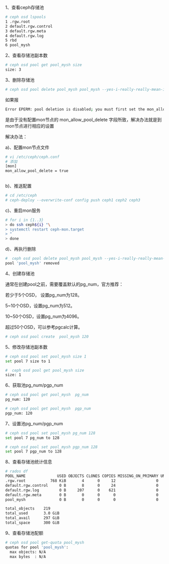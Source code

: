 1、查看ceph存储池

```bash
# ceph osd lspools
1 .rgw.root
2 default.rgw.control
3 default.rgw.meta
4 default.rgw.log
5 rbd
6 pool_mysh
```



2、查看存储池副本数

```bash
# ceph osd pool get pool_mysh size
size: 3
```



3、删除存储池

```bash
# ceph osd pool delete pool_mysh pool_mysh --yes-i-really-really-mean-it
```

如果报

```bash
Error EPERM: pool deletion is disabled; you must first set the mon_allow_pool_delete config option to true before you can destroy a pool
```

是由于没有配置mon节点的 mon_allow_pool_delete 字段所致，解决办法就是到mon节点进行相应的设置



解决办法：

a)、配置mon节点文件

```bash
# vi /etc/ceph/ceph.conf
# 添加
[mon]
mon_allow_pool_delete = true
                      
```

b)、推送配置

```bash
# cd /etc/ceph
# ceph-deploy --overwrite-conf config push ceph1 ceph2 ceph3
```





c)、重启mon服务

```bash
# for i in {1..3}
> do ssh ceph${i} "\
> systemctl restart ceph-mon.target
> "
> done
```



d)、再执行删除

```bash
#  ceph osd pool delete pool_mysh pool_mysh --yes-i-really-really-mean-it
pool 'pool_mysh' removed
```





4、创建存储池 

通常在创建pool之前，需要覆盖默认的pg_num，官方推荐：

若少于5个OSD， 设置pg_num为128。

5~10个OSD，设置pg_num为512。

10~50个OSD，设置pg_num为4096。

超过50个OSD，可以参考pgcalc计算。

```bash
# ceph osd pool create  pool_mysh 120
```



5、修改存储池副本数

```bash
# ceph osd pool set pool_mysh size 1
set pool 7 size to 1

#  ceph osd pool get pool_mysh size 
size: 1
```



6、获取池pg_num/pgp_num

```bash
# ceph osd pool get pool_mysh  pg_num
pg_num: 120

# ceph osd pool get pool_mysh  pgp_num
pgp_num: 120
```



7、设置池pg_num/pgp_num

```bash
# ceph osd pool set pool_mysh pg_num 128
set pool 7 pg_num to 128

# ceph osd pool set pool_mysh pgp_num 128
set pool 7 pgp_num to 128
```



8、查看存储池统计信息

```bash
# rados df
POOL_NAME              USED OBJECTS CLONES COPIES MISSING_ON_PRIMARY UNFOUND DEGRADED RD_OPS      RD WR_OPS    WR USED COMPR UNDER COMPR 
.rgw.root           768 KiB       4      0     12                  0       0        0      0     0 B      4 4 KiB        0 B         0 B 
default.rgw.control     0 B       8      0     24                  0       0        0      0     0 B      0   0 B        0 B         0 B 
default.rgw.log         0 B     207      0    621                  0       0        0 124454 121 MiB  82930   0 B        0 B         0 B 
default.rgw.meta        0 B       0      0      0                  0       0        0      0     0 B      0   0 B        0 B         0 B 
pool_mysh               0 B       0      0      0                  0       0        0      0     0 B      0   0 B        0 B         0 B 

total_objects    219
total_used       3.0 GiB
total_avail      297 GiB
total_space      300 GiB
```



9、查看存储池配额

```bash
# ceph osd pool get-quota pool_mysh
quotas for pool 'pool_mysh':
  max objects: N/A
  max bytes  : N/A
```

